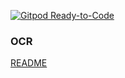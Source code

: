 [![Gitpod Ready-to-Code](https://img.shields.io/badge/Gitpod-Ready--to--Code-blue?logo=gitpod)](https://gitpod.io/#https://github.com/Hexilee/underwater-robot) 

### OCR

[README](https://github.com/Hexilee/underwater-robot/tree/master/ocr)

